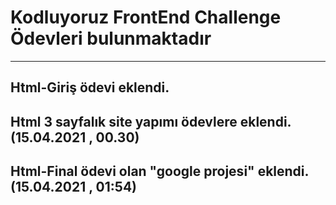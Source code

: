 # Kodluyoruz FrontEnd Challenge Ödevleri bulunmaktadır
---
Html-Giriş ödevi eklendi.
---
Html 3 sayfalık site yapımı ödevlere eklendi. (15.04.2021 , 00.30)
---
Html-Final ödevi olan "google projesi" eklendi. (15.04.2021 , 01:54)
---
